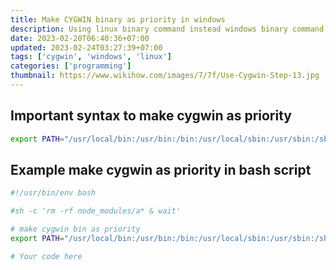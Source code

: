```yaml
---
title: Make CYGWIN binary as priority in windows
description: Using linux binary command instead windows binary command. Make cygwin downloaded package as priority.
date: 2023-02-20T06:40:36+07:00
updated: 2023-02-24T03:27:39+07:00
tags: ['cygwin', 'windows', 'linux']
categories: ['programming']
thumbnail: https://www.wikihow.com/images/7/7f/Use-Cygwin-Step-13.jpg
---
```


## Important syntax to make cygwin as priority

```bash
export PATH="/usr/local/bin:/usr/bin:/bin:/usr/local/sbin:/usr/sbin:/sbin:$PATH";
```

## Example make cygwin as priority in bash script

```bash
#!/usr/bin/env bash

#sh -c 'rm -rf node_modules/a* & wait'

# make cygwin bin as priority
export PATH="/usr/local/bin:/usr/bin:/bin:/usr/local/sbin:/usr/sbin:/sbin:$PATH";

# Your code here
```
